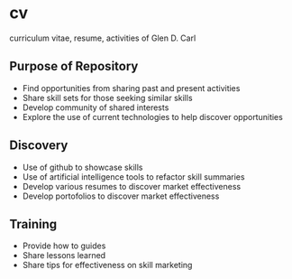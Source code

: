 # cv
curriculum vitae, resume, activities of Glen D. Carl

## Purpose of Repository

- Find opportunities from sharing past and present activities
- Share skill sets for those seeking similar skills
- Develop community of shared interests
- Explore the use of current technologies to help discover opportunities

## Discovery

- Use of github to showcase skills
- Use of artificial intelligence tools to refactor skill summaries
- Develop various resumes to discover market effectiveness
- Develop portofolios to discover market effectiveness

## Training

- Provide how to guides
- Share lessons learned
- Share tips for effectiveness on skill marketing
